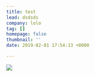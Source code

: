 ```yaml
---
title: test
lead: dsdsds
company: lolo
tag: []
homepage: false
thumbnail: ''
date: 2019-02-01 17:54:13 +0000

---
```

![](/assets/uploads/image3-2.png)